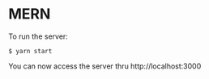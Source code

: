 # MERN

To run the server:

`$ yarn start`

You can now access the server thru http://localhost:3000